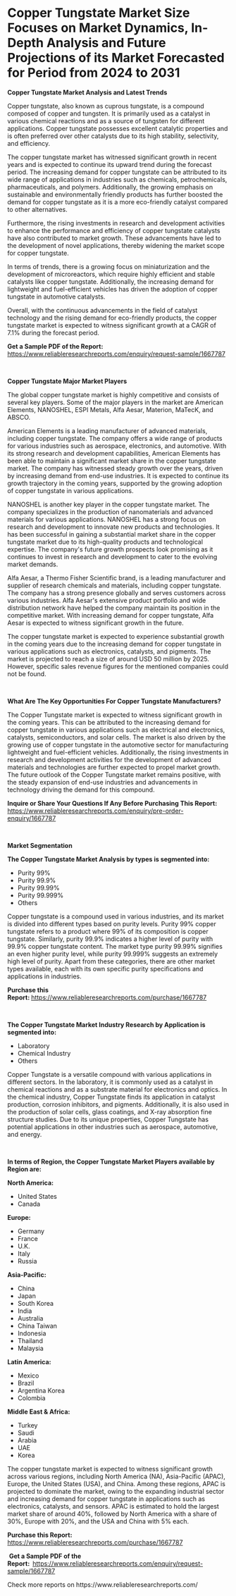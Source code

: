 <p><h1>Copper Tungstate Market Size Focuses on Market Dynamics, In-Depth Analysis and Future Projections of its Market Forecasted for Period from 2024 to 2031</h1></p><p><strong>Copper Tungstate Market Analysis and Latest Trends</strong></p>
<p><p>Copper tungstate, also known as cuprous tungstate, is a compound composed of copper and tungsten. It is primarily used as a catalyst in various chemical reactions and as a source of tungsten for different applications. Copper tungstate possesses excellent catalytic properties and is often preferred over other catalysts due to its high stability, selectivity, and efficiency.</p><p>The copper tungstate market has witnessed significant growth in recent years and is expected to continue its upward trend during the forecast period. The increasing demand for copper tungstate can be attributed to its wide range of applications in industries such as chemicals, petrochemicals, pharmaceuticals, and polymers. Additionally, the growing emphasis on sustainable and environmentally friendly products has further boosted the demand for copper tungstate as it is a more eco-friendly catalyst compared to other alternatives.</p><p>Furthermore, the rising investments in research and development activities to enhance the performance and efficiency of copper tungstate catalysts have also contributed to market growth. These advancements have led to the development of novel applications, thereby widening the market scope for copper tungstate.</p><p>In terms of trends, there is a growing focus on miniaturization and the development of microreactors, which require highly efficient and stable catalysts like copper tungstate. Additionally, the increasing demand for lightweight and fuel-efficient vehicles has driven the adoption of copper tungstate in automotive catalysts.</p><p>Overall, with the continuous advancements in the field of catalyst technology and the rising demand for eco-friendly products, the copper tungstate market is expected to witness significant growth at a CAGR of 7.1% during the forecast period.</p></p>
<p><strong>Get a Sample PDF of the Report:&nbsp;</strong> <a href="https://www.reliableresearchreports.com/enquiry/request-sample/1667787">https://www.reliableresearchreports.com/enquiry/request-sample/1667787</a></p>
<p>&nbsp;</p>
<p><strong>Copper Tungstate Major Market Players</strong></p>
<p><p>The global copper tungstate market is highly competitive and consists of several key players. Some of the major players in the market are American Elements, NANOSHEL, ESPI Metals, Alfa Aesar, Materion, MaTecK, and ABSCO.</p><p>American Elements is a leading manufacturer of advanced materials, including copper tungstate. The company offers a wide range of products for various industries such as aerospace, electronics, and automotive. With its strong research and development capabilities, American Elements has been able to maintain a significant market share in the copper tungstate market. The company has witnessed steady growth over the years, driven by increasing demand from end-use industries. It is expected to continue its growth trajectory in the coming years, supported by the growing adoption of copper tungstate in various applications.</p><p>NANOSHEL is another key player in the copper tungstate market. The company specializes in the production of nanomaterials and advanced materials for various applications. NANOSHEL has a strong focus on research and development to innovate new products and technologies. It has been successful in gaining a substantial market share in the copper tungstate market due to its high-quality products and technological expertise. The company's future growth prospects look promising as it continues to invest in research and development to cater to the evolving market demands.</p><p>Alfa Aesar, a Thermo Fisher Scientific brand, is a leading manufacturer and supplier of research chemicals and materials, including copper tungstate. The company has a strong presence globally and serves customers across various industries. Alfa Aesar's extensive product portfolio and wide distribution network have helped the company maintain its position in the competitive market. With increasing demand for copper tungstate, Alfa Aesar is expected to witness significant growth in the future.</p><p>The copper tungstate market is expected to experience substantial growth in the coming years due to the increasing demand for copper tungstate in various applications such as electronics, catalysts, and pigments. The market is projected to reach a size of around USD 50 million by 2025. However, specific sales revenue figures for the mentioned companies could not be found.</p></p>
<p>&nbsp;</p>
<p><strong>What Are The Key Opportunities For Copper Tungstate Manufacturers?</strong></p>
<p><p>The Copper Tungstate market is expected to witness significant growth in the coming years. This can be attributed to the increasing demand for copper tungstate in various applications such as electrical and electronics, catalysts, semiconductors, and solar cells. The market is also driven by the growing use of copper tungstate in the automotive sector for manufacturing lightweight and fuel-efficient vehicles. Additionally, the rising investments in research and development activities for the development of advanced materials and technologies are further expected to propel market growth. The future outlook of the Copper Tungstate market remains positive, with the steady expansion of end-use industries and advancements in technology driving the demand for this compound.</p></p>
<p><strong>Inquire or Share Your Questions If Any Before Purchasing This Report:</strong> <a href="https://www.reliableresearchreports.com/enquiry/pre-order-enquiry/1667787">https://www.reliableresearchreports.com/enquiry/pre-order-enquiry/1667787</a></p>
<p>&nbsp;</p>
<p><strong>Market Segmentation</strong></p>
<p><strong>The Copper Tungstate Market Analysis by types is segmented into:</strong></p>
<p><ul><li>Purity 99%</li><li>Purity 99.9%</li><li>Purity 99.99%</li><li>Purity 99.999%</li><li>Others</li></ul></p>
<p><p>Copper tungstate is a compound used in various industries, and its market is divided into different types based on purity levels. Purity 99% copper tungstate refers to a product where 99% of its composition is copper tungstate. Similarly, purity 99.9% indicates a higher level of purity with 99.9% copper tungstate content. The market type purity 99.99% signifies an even higher purity level, while purity 99.999% suggests an extremely high level of purity. Apart from these categories, there are other market types available, each with its own specific purity specifications and applications in industries.</p></p>
<p><strong>Purchase this Report:&nbsp;</strong><a href="https://www.reliableresearchreports.com/purchase/1667787">https://www.reliableresearchreports.com/purchase/1667787</a></p>
<p>&nbsp;</p>
<p><strong>The Copper Tungstate Market Industry Research by Application is segmented into:</strong></p>
<p><ul><li>Laboratory</li><li>Chemical Industry</li><li>Others</li></ul></p>
<p><p>Copper Tungstate is a versatile compound with various applications in different sectors. In the laboratory, it is commonly used as a catalyst in chemical reactions and as a substrate material for electronics and optics. In the chemical industry, Copper Tungstate finds its application in catalyst production, corrosion inhibitors, and pigments. Additionally, it is also used in the production of solar cells, glass coatings, and X-ray absorption fine structure studies. Due to its unique properties, Copper Tungstate has potential applications in other industries such as aerospace, automotive, and energy.</p></p>
<p>&nbsp;</p>
<p><strong>In terms of Region, the Copper Tungstate Market Players available by Region are:</strong></p>
<p>
    <p> <strong> North America: </strong>
        <ul>
            <li>United States</li>
            <li>Canada</li>
        </ul>
        </p> 
    <p> <strong> Europe: </strong>
        <ul>
            <li>Germany</li>
            <li>France</li>
            <li>U.K.</li>
            <li>Italy</li>
            <li>Russia</li>
        </ul>
        </p> 
    <p> <strong> Asia-Pacific: </strong>
        <ul>
            <li>China</li>
            <li>Japan</li>
            <li>South Korea</li>
            <li>India</li>
            <li>Australia</li>
            <li>China Taiwan</li>
            <li>Indonesia</li>
            <li>Thailand</li>
            <li>Malaysia</li>
        </ul>
        </p> 
    <p> <strong> Latin America: </strong>
        <ul>
            <li>Mexico</li>
            <li>Brazil</li>
            <li>Argentina Korea</li>
            <li>Colombia</li>
        </ul>
        </p> 
    <p> <strong> Middle East & Africa: </strong>
        <ul>
            <li>Turkey</li>
            <li>Saudi</li>
            <li>Arabia</li>
            <li>UAE</li>
            <li>Korea</li>
        </ul>
    </p>
    </p>
<p><p>The copper tungstate market is expected to witness significant growth across various regions, including North America (NA), Asia-Pacific (APAC), Europe, the United States (USA), and China. Among these regions, APAC is projected to dominate the market, owing to the expanding industrial sector and increasing demand for copper tungstate in applications such as electronics, catalysts, and sensors. APAC is estimated to hold the largest market share of around 40%, followed by North America with a share of 30%, Europe with 20%, and the USA and China with 5% each.</p></p>
<p><strong>Purchase this Report: </strong><a href="https://www.reliableresearchreports.com/purchase/1667787">https://www.reliableresearchreports.com/purchase/1667787</a></p>
<p>&nbsp;<strong>Get a Sample PDF of the Report:&nbsp;&nbsp;</strong><a href="https://www.reliableresearchreports.com/enquiry/request-sample/1667787">https://www.reliableresearchreports.com/enquiry/request-sample/1667787</a></p>
<p><strong></strong></p>
<p>Check more reports on https://www.reliableresearchreports.com/</p>